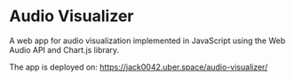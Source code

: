# Audio Visualizer
A web app for audio visualization implemented in JavaScript using the Web Audio API and Chart.js library. 

The app is deployed on: https://jack0042.uber.space/audio-visualizer/
